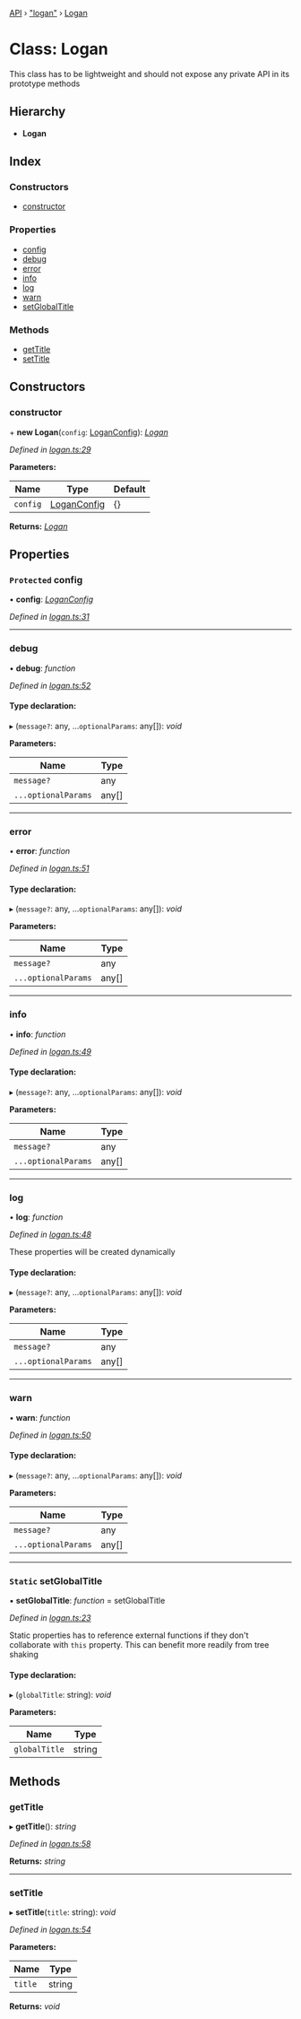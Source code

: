 [API](../README.md) › ["logan"](../modules/_logan_.md) › [Logan](_logan_.logan.md)

# Class: Logan


This class has to be lightweight and should not expose any private API
in its prototype methods

## Hierarchy

* **Logan**

## Index

### Constructors

* [constructor](_logan_.logan.md#constructor)

### Properties

* [config](_logan_.logan.md#protected-config)
* [debug](_logan_.logan.md#debug)
* [error](_logan_.logan.md#error)
* [info](_logan_.logan.md#info)
* [log](_logan_.logan.md#log)
* [warn](_logan_.logan.md#warn)
* [setGlobalTitle](_logan_.logan.md#static-setglobaltitle)

### Methods

* [getTitle](_logan_.logan.md#gettitle)
* [setTitle](_logan_.logan.md#settitle)

## Constructors

###  constructor

\+ **new Logan**(`config`: [LoganConfig](../interfaces/_types_.loganconfig.md)): *[Logan](_logan_.logan.md)*

*Defined in [logan.ts:29](https://github.com/ciklum-digital/logan/blob/8316871/packages/core/src/logan.ts#L29)*

**Parameters:**

Name | Type | Default |
------ | ------ | ------ |
`config` | [LoganConfig](../interfaces/_types_.loganconfig.md) |  {} |

**Returns:** *[Logan](_logan_.logan.md)*

## Properties

### `Protected` config

• **config**: *[LoganConfig](../interfaces/_types_.loganconfig.md)*

*Defined in [logan.ts:31](https://github.com/ciklum-digital/logan/blob/8316871/packages/core/src/logan.ts#L31)*

___

###  debug

• **debug**: *function*

*Defined in [logan.ts:52](https://github.com/ciklum-digital/logan/blob/8316871/packages/core/src/logan.ts#L52)*

#### Type declaration:

▸ (`message?`: any, ...`optionalParams`: any[]): *void*

**Parameters:**

Name | Type |
------ | ------ |
`message?` | any |
`...optionalParams` | any[] |

___

###  error

• **error**: *function*

*Defined in [logan.ts:51](https://github.com/ciklum-digital/logan/blob/8316871/packages/core/src/logan.ts#L51)*

#### Type declaration:

▸ (`message?`: any, ...`optionalParams`: any[]): *void*

**Parameters:**

Name | Type |
------ | ------ |
`message?` | any |
`...optionalParams` | any[] |

___

###  info

• **info**: *function*

*Defined in [logan.ts:49](https://github.com/ciklum-digital/logan/blob/8316871/packages/core/src/logan.ts#L49)*

#### Type declaration:

▸ (`message?`: any, ...`optionalParams`: any[]): *void*

**Parameters:**

Name | Type |
------ | ------ |
`message?` | any |
`...optionalParams` | any[] |

___

###  log

• **log**: *function*

*Defined in [logan.ts:48](https://github.com/ciklum-digital/logan/blob/8316871/packages/core/src/logan.ts#L48)*

These properties will be created dynamically

#### Type declaration:

▸ (`message?`: any, ...`optionalParams`: any[]): *void*

**Parameters:**

Name | Type |
------ | ------ |
`message?` | any |
`...optionalParams` | any[] |

___

###  warn

• **warn**: *function*

*Defined in [logan.ts:50](https://github.com/ciklum-digital/logan/blob/8316871/packages/core/src/logan.ts#L50)*

#### Type declaration:

▸ (`message?`: any, ...`optionalParams`: any[]): *void*

**Parameters:**

Name | Type |
------ | ------ |
`message?` | any |
`...optionalParams` | any[] |

___

### `Static` setGlobalTitle

▪ **setGlobalTitle**: *function* =  setGlobalTitle

*Defined in [logan.ts:23](https://github.com/ciklum-digital/logan/blob/8316871/packages/core/src/logan.ts#L23)*

Static properties has to reference external functions if they don't
collaborate with `this` property. This can benefit more readily from
tree shaking

#### Type declaration:

▸ (`globalTitle`: string): *void*

**Parameters:**

Name | Type |
------ | ------ |
`globalTitle` | string |

## Methods

###  getTitle

▸ **getTitle**(): *string*

*Defined in [logan.ts:58](https://github.com/ciklum-digital/logan/blob/8316871/packages/core/src/logan.ts#L58)*

**Returns:** *string*

___

###  setTitle

▸ **setTitle**(`title`: string): *void*

*Defined in [logan.ts:54](https://github.com/ciklum-digital/logan/blob/8316871/packages/core/src/logan.ts#L54)*

**Parameters:**

Name | Type |
------ | ------ |
`title` | string |

**Returns:** *void*